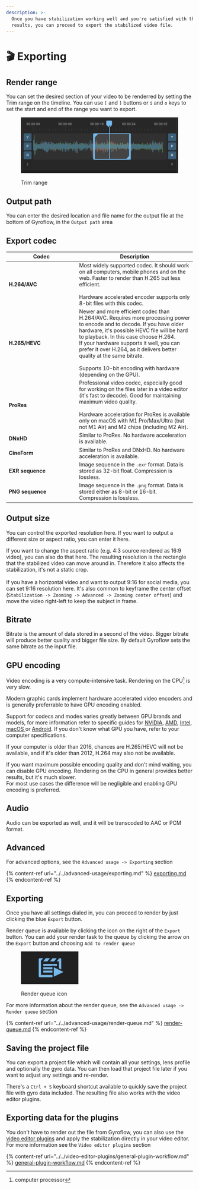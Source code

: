 ```yaml
---
description: >-
  Once you have stabilization working well and you're satisfied with the
  results, you can proceed to export the stabilized video file.
---
```


# 🎬 Exporting

## Render range

You can set the desired section of your video to be renderred by setting the Trim range on the timeline. You can use `[` and `]` buttons or `i` and `o` keys to set the start and end of the range you want to export.

<figure><img src="../../.gitbook/assets/trim_range.png" alt=""><figcaption><p>Trim range</p></figcaption></figure>

## Output path

You can enter the desired location and file name for the output file at the bottom of Gyroflow, in the `Output path` area

## Export codec

<table><thead><tr><th width="176">Codec</th><th>Description</th></tr></thead><tbody><tr><td><strong>H.264/AVC</strong></td><td>Most widely supported codec. It should work on all computers, mobile phones and on the web. Faster to render than H.265 but less efficient.<br><br>Hardware accelerated encoder supports only 8-bit files with this codec.</td></tr><tr><td><strong>H.265/HEVC</strong></td><td>Newer and more efficient codec than H.264/AVC. Requires more processing power to encode and to decode. If you have older hardware, it's possible HEVC file will be hard to playback. In this case choose H.264.<br>If your hardware supports it well, you can prefer it over H.264, as it delivers better quality at the same bitrate.<br><br>Supports 10-bit encoding with hardware (depending on the GPU).</td></tr><tr><td><strong>ProRes</strong></td><td>Professional video codec, especially good for working on the files later in a video editor (it's fast to decode). Good for maintaining maximum video quality. <br><br>Hardware acceleration for ProRes is available only on macOS with M1 Pro/Max/Ultra (but not M1 Air) and M2 chips (including M2 Air).</td></tr><tr><td><strong>DNxHD</strong></td><td>Similar to ProRes. No hardware acceleration is available.</td></tr><tr><td><strong>CineForm</strong></td><td>Similar to ProRes and DNxHD. No hardware acceleration is available.</td></tr><tr><td><strong>EXR sequence</strong></td><td>Image sequence in the <code>.exr</code> format. Data is stored as 32-bit float. Compression is lossless.</td></tr><tr><td><strong>PNG sequence</strong></td><td>Image sequence in the <code>.png</code> format. Data is stored either as 8-bit or 16-bit. Compression is lossless.</td></tr></tbody></table>

## Output size

You can control the exported resolution here. If you want to output a different size or aspect ratio, you can enter it here.

If you want to change the aspect ratio (e.g. 4:3 source rendered as 16:9 video), you can also do that here. The resulting resolution is the rectangle that the stabilized video can move around in. Therefore it also affects the stabilization, it's not a static crop. \
\
If you have a horizontal video and want to output 9:16 for social media, you can set 9:16 resolution here.  It's also common to keyframe the center offset (`Stabilization -> Zooming -> Advanced -> Zooming center offset`) and move the video right-left to keep the subject in frame.

## Bitrate

Bitrate is the amount of data stored in a second of the video. Bigger bitrate will produce better quality and bigger file size. By default Gyroflow sets the same bitrate as the input file.

## GPU encoding

Video encoding is a very compute-intensive task. Rendering on the CPU[^1] is very slow.

Modern graphic cards implement hardware accelerated video encoders and is generally preferrable to have GPU encoding enabled.

Support for codecs and modes varies greatly between GPU brands and models, for more information refer to specific guides for [NVIDIA](../../hardware-acceleration/nvidia.md), [AMD](../../hardware-acceleration/amd.md), [Intel](../../hardware-acceleration/intel.md), [macOS ](../../hardware-acceleration/apple-macos.md)or [Android](../../hardware-acceleration/android.md). If you don't know what GPU you have, refer to your computer specifications.

If your computer is older than 2016, chances are H.265/HEVC will not be available, and if it's older than 2012, H.264 may also not be available.

If you want maximum possible encoding quality and don't mind waiting, you can disable GPU encoding. Rendering on the CPU in general provides better results, but it's much slower. \
For most use cases the difference will be negligible and enabling GPU encoding is preferred.

## Audio

Audio can be exported as well, and it will be transcoded to AAC or PCM format.&#x20;

## Advanced

For advanced options, see the `Advanced usage -> Exporting` section

{% content-ref url="../../advanced-usage/exporting.md" %}
[exporting.md](../../advanced-usage/exporting.md)
{% endcontent-ref %}

## Exporting

Once you have all settings dialed in, you can proceed to render by just clicking the blue `Export` button.

Render queue is available by clicking the icon on the right of the `Export` button. You can add your render task to the queue by clicking the arrow on the `Export` button and choosing `Add to render queue`

<figure><img src="../../.gitbook/assets/render_queue_icon.png" alt=""><figcaption><p>Render queue icon</p></figcaption></figure>

For more information about the render queue, see the `Advanced usage -> Render queue` section

{% content-ref url="../../advanced-usage/render-queue.md" %}
[render-queue.md](../../advanced-usage/render-queue.md)
{% endcontent-ref %}

## Saving the project file

You can export a project file which will contain all your settings, lens profile and optionally the gyro data. You can then load that project file later if you want to adjust any settings and re-render.

There's a `Ctrl + S` keyboard shortcut available to quickly save the project file with gyro data included. The resulting file also works with the video editor plugins.

## Exporting data for the plugins

You don't have to render out the file from Gyroflow, you can also use the [video editor plugins](../../video-editor-plugins/general-plugin-workflow.md) and apply the stabilization directly in your video editor. For more information see the `Video editor plugins` section

{% content-ref url="../../video-editor-plugins/general-plugin-workflow.md" %}
[general-plugin-workflow.md](../../video-editor-plugins/general-plugin-workflow.md)
{% endcontent-ref %}

[^1]: computer processor
